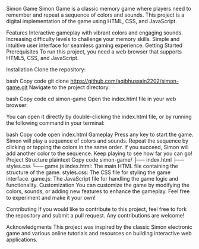 Simon Game
Simon Game is a classic memory game where players need to remember and repeat a sequence of colors and sounds. This project is a digital implementation of the game using HTML, CSS, and JavaScript.

Features
Interactive gameplay with vibrant colors and engaging sounds.
Increasing difficulty levels to challenge your memory skills.
Simple and intuitive user interface for seamless gaming experience.
Getting Started
Prerequisites
To run this project, you need a web browser that supports HTML5, CSS, and JavaScript.

Installation
Clone the repository:

bash
Copy code
git clone https://github.com/aqibhussain2202/simon-game.git
Navigate to the project directory:

bash
Copy code
cd simon-game
Open the index.html file in your web browser:

You can open it directly by double-clicking the index.html file, or by running the following command in your terminal:

bash
Copy code
open index.html
Gameplay
Press any key to start the game.
Simon will play a sequence of colors and sounds.
Repeat the sequence by clicking or tapping the colors in the same order.
If you succeed, Simon will add another color to the sequence.
Keep playing to see how far you can go!
Project Structure
plaintext
Copy code
simon-game/
├── index.html
├── styles.css
└── game.js
index.html: The main HTML file containing the structure of the game.
styles.css: The CSS file for styling the game interface.
game.js: The JavaScript file for handling the game logic and functionality.
Customization
You can customize the game by modifying the colors, sounds, or adding new features to enhance the gameplay. Feel free to experiment and make it your own!

Contributing
If you would like to contribute to this project, feel free to fork the repository and submit a pull request. Any contributions are welcome!


Acknowledgments
This project was inspired by the classic Simon electronic game and various online tutorials and resources on building interactive web applications.
